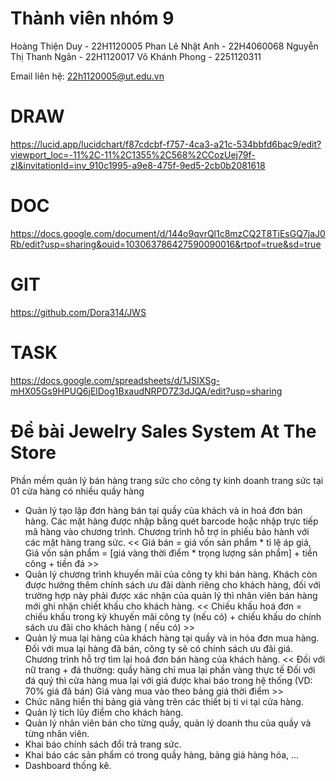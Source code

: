 # Thành viên nhóm 9
Hoàng Thiện Duy - 22H1120005
Phan Lê Nhật Anh - 22H4060068
Nguyễn Thị Thanh Ngân - 22H1120017
Võ Khánh Phong - 2251120311

Email liên hệ: 22h1120005@ut.edu.vn

# DRAW
https://lucid.app/lucidchart/f87cdcbf-f757-4ca3-a21c-534bbfd6bac9/edit?viewport_loc=-11%2C-11%2C1355%2C568%2CCozUej79f-zI&invitationId=inv_910c1995-a9e8-475f-9ed5-2cb0b2081618
# DOC
https://docs.google.com/document/d/144o9qvrQl1c8mzCQ2T8TiEsGQ7jaJ0Rb/edit?usp=sharing&ouid=103063786427590090016&rtpof=true&sd=true
# GIT
https://github.com/Dora314/JWS
# TASK
https://docs.google.com/spreadsheets/d/1JSIXSg-mHX05Gs9HPUQ6jElDog1BxaudNRPD7Z3dJQA/edit?usp=sharing
# Đề bài Jewelry Sales System At The Store
Phần mềm quản lý bán hàng trang sức cho công ty kinh doanh trang sức tại 01 cửa hàng có nhiều quầy hàng
 - Quản lý tạo lập đơn hàng bán tại quầy của khách và in hoá đơn bán hàng. Các mặt hàng được nhập bằng quét barcode hoặc nhập trực tiếp mã hàng vào chương trình. Chương trình hỗ trợ in phiếu bảo hành với các mặt hàng trang sức.
               << Giá bán = giá vốn sản phẩm * tỉ lệ áp giá, Giá vốn sản phẩm = [giá vàng thời điểm * trọng lượng sản phẩm] + tiền công + tiền đá >>
 - Quản lý chương trình khuyến mãi của công ty khi bán hàng. Khách còn được hưởng thêm chính sách ưu đãi dành riêng cho khách hàng, đối với trường hợp này phải được xác nhận của quản lý thì nhân viên bán hàng mới ghi nhận chiết khấu cho khách hàng.
               << Chiếu khấu hoá đơn = chiếu khấu trong kỳ khuyến mãi công ty (nếu có) + chiếu khấu do chính sách ưu đãi cho khách hàng ( nếu có) >>
 - Quản lý mua lại hàng của khách hàng tại quầy và in hóa đơn mua hàng. Đối với mua lại hàng đã bán, công ty sẽ có chính sách ưu đãi giá. Chương trình hỗ trợ tìm lại hoá đơn bán hàng của khách hàng.
               << Đối với nữ trang + đá thường: quầy hàng chỉ mua lại phần vàng thực tế
                     Đối với đá quý thì cửa hàng mua lại với giá được khai báo trong hệ thống (VD: 70% giá đã bán)
                     Giá vàng mua vào theo bảng giá thời điểm >>
 - Chức năng hiển thị bảng giá vàng trên các thiết bị ti vi tại cửa hàng.
 - Quản lý tích lũy điểm cho khách hàng.
 - Quản lý nhân viên bán cho từng quầy, quản lý doanh thu của quầy và từng nhân viên.
 - Khai báo chính sách đổi trả trang sức.
 - Khai báo các sản phẩm có trong quầy hàng, bảng giá hàng hóa, ...
 - Dashboard thống kê.

